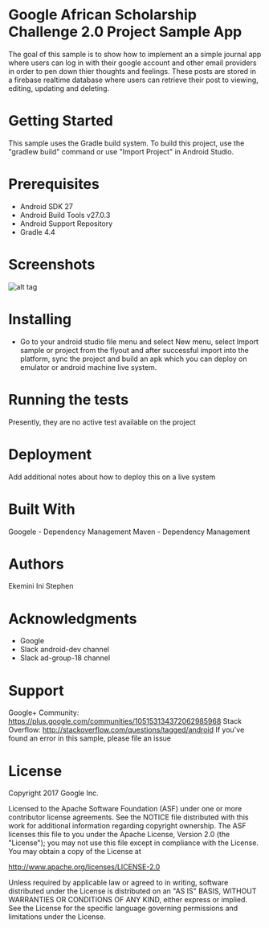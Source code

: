 # Google African Scholarship Challenge 2.0 Project Sample App

The goal of this sample is to show how to implement an a simple journal app where users can log in with their google account and other email providers in order to pen down thier thoughts and feelings. These posts are stored in a firebase realtime database where users can retrieve their post to viewing, editing, updating and deleting.

# Getting Started

This sample uses the Gradle build system. To build this project, use the "gradlew build" command or use "Import Project" in Android Studio.

# Prerequisites

- Android SDK 27
- Android Build Tools v27.0.3
- Android Support Repository
- Gradle 4.4

# Screenshots

![alt tag](https://github.com/ekemainai1/EkeJournalApp/commit/cf265b3f3117772b0c0036c41b6be30cc20d5649#diff-e5879b6d8614204de74fe8774cd83123)

# Installing

- Go to your android studio file menu and select New menu, select Import sample or project from the flyout and after successful import     into the platform, sync the project and build an apk which you can  deploy on emulator or android machine live system.

# Running the tests

Presently, they are no active test available on the project

# Deployment

Add additional notes about how to deploy this on a live system

# Built With

Googele - Dependency Management
Maven - Dependency Management


# Authors

Ekemini Ini Stephen

# Acknowledgments

- Google
- Slack android-dev channel
- Slack ad-group-18 channel

# Support

Google+ Community: https://plus.google.com/communities/105153134372062985968
Stack Overflow: http://stackoverflow.com/questions/tagged/android
If you've found an error in this sample, please file an issue

# License

Copyright 2017 Google Inc.

Licensed to the Apache Software Foundation (ASF) under one or more contributor license agreements. See the NOTICE file distributed with this work for additional information regarding copyright ownership. The ASF licenses this file to you under the Apache License, Version 2.0 (the "License"); you may not use this file except in compliance with the License. You may obtain a copy of the License at

http://www.apache.org/licenses/LICENSE-2.0

Unless required by applicable law or agreed to in writing, software distributed under the License is distributed on an "AS IS" BASIS, WITHOUT WARRANTIES OR CONDITIONS OF ANY KIND, either express or implied. See the License for the specific language governing permissions and limitations under the License.
